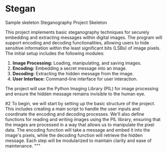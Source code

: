 # Stegan
Sample skeleton 
Steganography Project Skeleton

This project implements basic steganography techniques for securely embedding and extracting messages within digital images. The program will support encoding and decoding functionalities, allowing users to hide sensitive information within the least significant bits (LSBs) of image pixels. The initial setup includes the following modules:

1. **Image Processing:** Loading, manipulating, and saving images.
2. **Encoding:** Embedding a secret message into an image.
3. **Decoding:** Extracting the hidden message from the image.
4. **User Interface:** Command-line interface for user interaction.

The project will use the Python Imaging Library (PIL) for image processing and ensure the hidden message remains invisible to the human eye.


#2
To begin, we will start by setting up the basic structure of the project. This includes creating a main script to handle the user inputs and coordinate the encoding and decoding processes. We'll also define functions for reading and writing images using the PIL library, ensuring that the images are processed in a way that allows us to manipulate the pixel data. The encoding function will take a message and embed it into the image's pixels, while the decoding function will retrieve the hidden message. Each step will be modularized to maintain clarity and ease of maintenance.
"""

